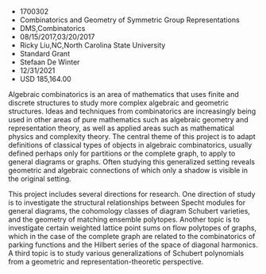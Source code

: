 
* 1700302
* Combinatorics and Geometry of Symmetric Group Representations
* DMS,Combinatorics
* 08/15/2017,03/20/2017
* Ricky Liu,NC,North Carolina State University
* Standard Grant
* Stefaan De Winter
* 12/31/2021
* USD 185,164.00

Algebraic combinatorics is an area of mathematics that uses finite and discrete
structures to study more complex algebraic and geometric structures. Ideas and
techniques from combinatorics are increasingly being used in other areas of pure
mathematics such as algebraic geometry and representation theory, as well as
applied areas such as mathematical physics and complexity theory. The central
theme of this project is to adapt definitions of classical types of objects in
algebraic combinatorics, usually defined perhaps only for partitions or the
complete graph, to apply to general diagrams or graphs. Often studying this
generalized setting reveals geometric and algebraic connections of which only a
shadow is visible in the original setting.

This project includes several directions for research. One direction of study is
to investigate the structural relationships between Specht modules for general
diagrams, the cohomology classes of diagram Schubert varieties, and the geometry
of matching ensemble polytopes. Another topic is to investigate certain weighted
lattice point sums on flow polytopes of graphs, which in the case of the
complete graph are related to the combinatorics of parking functions and the
Hilbert series of the space of diagonal harmonics. A third topic is to study
various generalizations of Schubert polynomials from a geometric and
representation-theoretic perspective.
